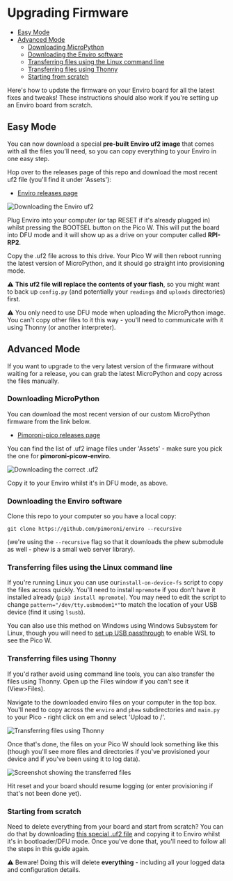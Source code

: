 # Upgrading Firmware <!-- omit in toc -->
- [Easy Mode](#easy-mode)
- [Advanced Mode](#advanced-mode)
  - [Downloading MicroPython](#downloading-micropython)
  - [Downloading the Enviro software](#downloading-the-enviro-software)
  - [Transferring files using the Linux command line](#transferring-files-using-the-linux-command-line)
  - [Transferring files using Thonny](#transferring-files-using-thonny)
  - [Starting from scratch](#starting-from-scratch)

Here's how to update the firmware on your Enviro board for all the latest fixes and tweaks! These instructions should also work if you're setting up an Enviro board from scratch.

## Easy Mode

You can now download a special **pre-built Enviro uf2 image** that comes with all the files you'll need, so you can copy everything to your Enviro in one easy step.

Hop over to the releases page of this repo and download the most recent uf2 file (you'll find it under 'Assets'):

- [Enviro releases page](https://github.com/pimoroni/enviro/releases)

![Downloading the Enviro uf2](images/download_uf2.png)

Plug Enviro into your computer (or tap RESET if it's already plugged in) whilst pressing the BOOTSEL button on the Pico W. This will put the board into DFU mode and it will show up as a drive on your computer called **RPI-RP2**.

Copy the .uf2 file across to this drive. Your Pico W will then reboot running the latest version of MicroPython, and it should go straight into provisioning mode.

⚠ **This uf2 file will replace the contents of your flash**, so you might want to back up `config.py` (and potentially your `readings` and `uploads` directories) first.

⚠ You only need to use DFU mode when uploading the MicroPython image. You can't copy other files to it this way - you'll need to communicate with it using Thonny (or another interpreter).

## Advanced Mode

If you want to upgrade to the very latest version of the firmware without waiting for a release, you can grab the latest MicroPython and copy across the files manually.

### Downloading MicroPython

You can download the most recent version of our custom MicroPython firmware from the link below. 

- [Pimoroni-pico releases page](https://github.com/pimoroni/pimoroni-pico/releases)

You can find the list of .uf2 image files under 'Assets' - make sure you pick the one for **pimoroni-picow-enviro**.

![Downloading the correct .uf2](images/downloading_the_correct_uf2.png)

Copy it to your Enviro whilst it's in DFU mode, as above.

### Downloading the Enviro software

Clone this repo to your computer so you have a local copy:

`git clone https://github.com/pimoroni/enviro --recursive`

(we're using the `--recursive` flag so that it downloads the phew submodule as well - phew is a small web server library). 

### Transferring files using the Linux command line

If you're running Linux you can use our`install-on-device-fs` script to copy the files across quickly. You'll need to install `mpremote` if you don't have it installed already (`pip3 install mpremote`). You may need to edit the script to change `pattern="/dev/tty.usbmodem1*"`to match the location of your USB device (find it using `lsusb`).

You can also use this method on Windows using Windows Subsystem for Linux, though you will need to [set up USB passthrough](https://docs.microsoft.com/en-us/windows/wsl/connect-usb) to enable WSL to see the Pico W.

### Transferring files using Thonny

If you'd rather avoid using command line tools, you can also transfer the files using Thonny. Open up the Files window if you can't see it (View>Files).

Navigate to the downloaded enviro files on your computer in the top box. You'll need to copy across the `enviro` and `phew` subdirectories and `main.py` to your Pico  - right click on em and select 'Upload to /'.

![Transferring files using Thonny](images/transferring_files_using_thonny.png)

Once that's done, the files on your Pico W should look something like this (though you'll see more files and directories if you've provisioned your device and if you've been using it to log data). 

![Screenshot showing the transferred files](images/transferred_files.png)

Hit reset and your board should resume logging (or enter provisioning if that's not been done yet).

### Starting from scratch

Need to delete everything from your board and start from scratch? You can do that by downloading [this special .uf2 file](https://www.raspberrypi.org/documentation/pico/getting-started/static/6f6f31460c258138bd33cc96ddd76b91/flash_nuke.uf2) and copying it to Enviro whilst it's in bootloader/DFU mode. Once you've done that, you'll need to follow all the steps in this guide again.

⚠ Beware! Doing this will delete **everything** - including all your logged data and configuration details.

